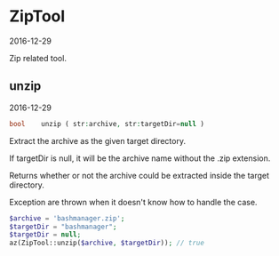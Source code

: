 ZipTool
=====================
2016-12-29



Zip related tool.



unzip
-----------
2016-12-29


```php
bool    unzip ( str:archive, str:targetDir=null )
```

Extract the archive as the given target directory.

If targetDir is null, it will be the archive name without the .zip extension.

Returns whether or not the archive could be extracted inside the target directory.

Exception are thrown when it doesn't know how to handle the case.


```php
$archive = 'bashmanager.zip';             
$targetDir = "bashmanager";               
$targetDir = null;                        
az(ZipTool::unzip($archive, $targetDir)); // true 
``` 






